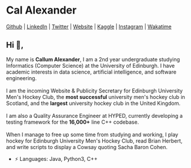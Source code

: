 # Cal Alexander  


[Github](https://github.com/CallumAlexander)
| [LinkedIn](https://www.linkedin.com/in/callum-a-95640013b/)
| [Twitter](https://twitter.com/thecatthatbarks)
| [Website](https://callumalexander.github.io/)
| [Kaggle](https://www.kaggle.com/callumalexander)
| [Instagram](https://www.instagram.com/cal.zander/)
| [Wakatime](https://wakatime.com/@CallumAlexander)

## Hi 👋, 
My name is **Callum Alexander**, I am a 2nd year undergraduate studying Informatics (Computer Science)
at the University of Edinburgh. I have academic interests in data science, artificial intelligence, and
software engineering.
<br><br>
I am the incoming Website & Publicity Secretary for Edinburgh University Men's
Hockey Club, the **most successful** university men's hockey club in Scotland, and the **largest** university hockey club in the United Kingdom.
<br><br>
I am also a Quality Assurance Engineer at HYPED, currently developing a testing
framework for the **16,000+** line C++ codebase.
<br><br>
When I manage to free up some time from studying and working, 
I play hockey for Edinburgh University Men's Hockey Club, read Brian Herbert, and write scripts to display a Cowsay quoting Sacha Baron Cohen.

-  ⚡ Languages: Java, Python3, C++

